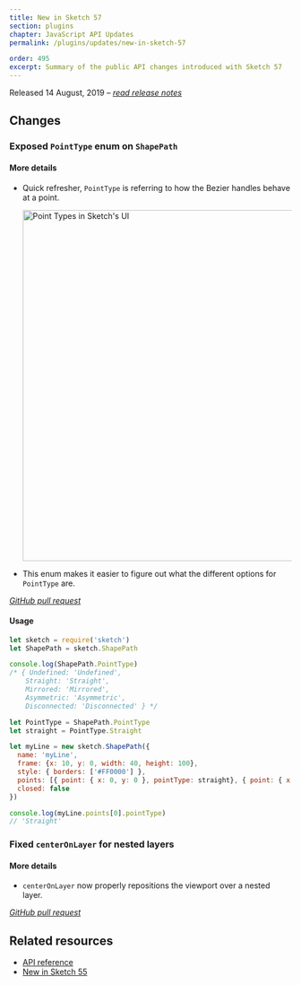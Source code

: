 ```yaml
---
title: New in Sketch 57
section: plugins
chapter: JavaScript API Updates
permalink: /plugins/updates/new-in-sketch-57

order: 495
excerpt: Summary of the public API changes introduced with Sketch 57
---
```


Released 14 August, 2019 – [_read release notes_](https://www.sketch.com/updates/#version-57)

## Changes

### Exposed `PointType` enum on `ShapePath`

#### More details
- Quick refresher, `PointType` is referring to how the Bezier handles behave at a point.

  <img src="/images/developer/plugin-releases-57-point-type.png"
     alt="Point Types in Sketch's UI"
     width="626" />

-  This enum makes it easier to figure out what the different options for `PointType` are.

[_GitHub pull request_](https://github.com/BohemianCoding/SketchAPI/pull/561)

#### Usage
```javascript
let sketch = require('sketch')
let ShapePath = sketch.ShapePath

console.log(ShapePath.PointType)
/* { Undefined: 'Undefined',
	Straight: 'Straight',
	Mirrored: 'Mirrored',
	Asymmetric: 'Asymmetric',
  	Disconnected: 'Disconnected' } */

let PointType = ShapePath.PointType
let straight = PointType.Straight

let myLine = new sketch.ShapePath({
  name: 'myLine',
  frame: {x: 10, y: 0, width: 40, height: 100},
  style: { borders: ['#FF0000'] },
  points: [{ point: { x: 0, y: 0 }, pointType: straight}, { point: { x: 1, y: 1 }, pointType: straight}],
  closed: false
})

console.log(myLine.points[0].pointType)
// 'Straight'
```

### Fixed `centerOnLayer` for nested layers

#### More details
- `centerOnLayer` now properly repositions the viewport over a nested layer.


[_GitHub pull request_](https://github.com/BohemianCoding/SketchAPI/pull/562)

## Related resources

- [API reference](/reference/api)
- [New in Sketch 55](/plugins/updates/new-in-sketch-55)
